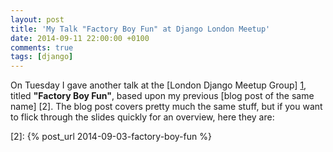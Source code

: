 ```yaml
---
layout: post
title: 'My Talk "Factory Boy Fun" at Django London Meetup'
date: 2014-09-11 22:00:00 +0100
comments: true
tags: [django]
---
```


On Tuesday I gave another talk at the [London Django Meetup Group] [1], titled
**"Factory Boy Fun"**, based upon my previous [blog post of the same name] [2].
The blog post covers pretty much the same stuff, but if you want to flick
through the slides quickly for an overview, here they are:


<script async class="speakerdeck-embed"
        data-id="81b795c01c20013275c55e46c93fec54"
        data-ratio="1.29456384323641"
        src="//speakerdeck.com/assets/embed.js"></script>


[1]: http://www.meetup.com/The-London-Django-Meetup-Group/
[2]: {% post_url 2014-09-03-factory-boy-fun %}
